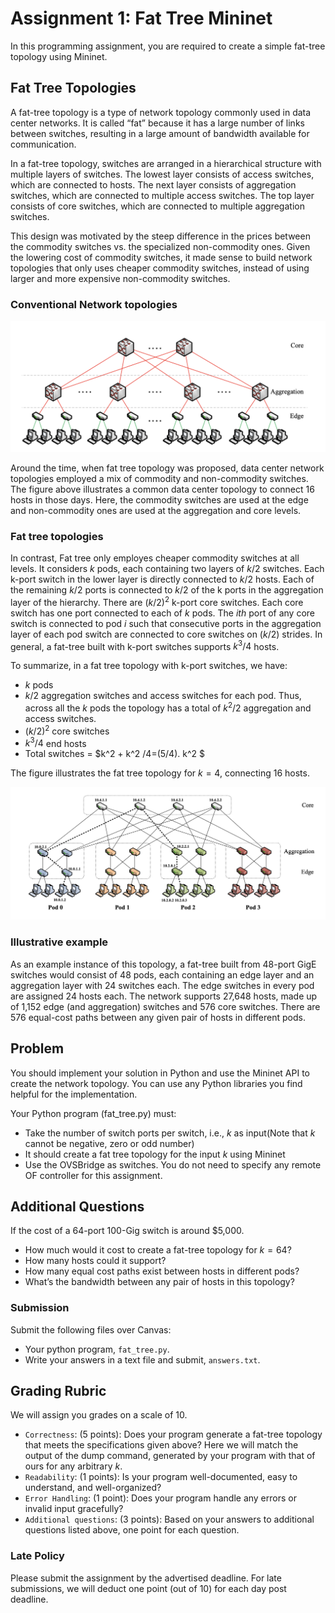 # Assignment 1: Fat Tree Mininet

In this programming assignment, you are required to create a simple fat-tree topology using Mininet.

## Fat Tree Topologies
A fat-tree topology is a type of network topology commonly used in data center networks. It is called “fat” because it has a large number of links between switches, resulting in a large amount of bandwidth available for communication.

In a fat-tree topology, switches are arranged in a hierarchical structure with multiple layers of switches. 
The lowest layer consists of access switches, which are connected to hosts. The next layer consists of aggregation switches, which are connected to multiple access switches. 
The top layer consists of core switches, which are connected to multiple aggregation switches.

This design was motivated by the steep difference in the prices between the commodity switches vs. the specialized non-commodity ones. Given the lowering cost of commodity switches, it made sense to build network topologies that only uses cheaper commodity switches, instead of using larger and more expensive non-commodity switches.

### Conventional Network topologies

![ALT TEXT](https://raw.githubusercontent.com/SNL-UCSB/cs176b-assignments/master/spring23/assignment1/oIG1u1U.png)


Around the time, when fat tree topology was proposed, data center network topologies employed a mix of commodity and non-commodity switches. The figure above illustrates a common data center topology to connect 16 hosts in those days. Here, the commodity switches are used at the edge and non-commodity ones are used at the aggregation and core levels.

### Fat tree topologies

In contrast, Fat tree only employes cheaper commodity switches at all levels. 
It considers $k$ pods, each containing two layers of $k / 2$ switches. 
Each k-port switch in the lower layer is directly connected to $k / 2$ hosts. Each of the remaining $k / 2$ ports is connected to $k / 2$ of the k ports in the aggregation layer of the hierarchy. 
There are $( k / 2 )^2$ k-port core switches.
Each core switch has one port connected to each of $k$ pods. 
The $ith$ port of any core switch is connected to pod $i$ such that consecutive ports in the aggregation layer of each pod switch are connected to core switches on $( k / 2 )$ strides. 
In general, a fat-tree built with k-port switches supports $k^3 /4$ hosts. 

To summarize, in a fat tree topology with k-port switches, we have: 
- $k$ pods 
- $k /2$ aggregation switches and access switches for each pod. Thus, across all the $k$ pods the topology has a total of $k^2 /2$ aggregation and access switches. 
- $( k / 2 )^2$ core switches 
- $k^3 /4$ end hosts 
- Total switches = $k^2 + k^2 /4=(5/4). k^2 $


The figure illustrates the fat tree topology for $k=4$, connecting 16 hosts.

![ALT TEXT](https://raw.githubusercontent.com/SNL-UCSB/cs176b-assignments/master/spring23/assignment1/F5ofoLN.png)


### Illustrative example
As an example instance of this topology, a fat-tree built from 48-port GigE switches would consist of 48 pods, each containing an edge layer and an aggregation layer with 24 switches each. The edge switches in every pod are assigned 24 hosts each. The network supports 27,648 hosts, made up of 1,152 edge (and aggregation) switches and 576 core switches. There are 576 equal-cost paths between any given pair of hosts in different pods.

## Problem
You should implement your solution in Python and use the Mininet API to create the network topology. You can use any Python libraries you find helpful for the implementation.

Your Python program (fat_tree.py) must:

- Take the number of switch ports per switch, i.e., $k$ as input(Note that $k$ cannot be negative, zero or odd number)
- It should create a fat tree topology for the input $k$ using Mininet
- Use the OVSBridge as switches. You do not need to specify any remote OF controller for this assignment.

## Additional Questions
If the cost of a 64-port 100-Gig switch is around $5,000.

- How much would it cost to create a fat-tree topology for $k=64$?
- How many hosts could it support?
- How many equal cost paths exist between hosts in different pods?
- What’s the bandwidth between any pair of hosts in this topology?


### Submission
Submit the following files over Canvas:

- Your python program, `fat_tree.py`.
- Write your answers in a text file and submit, `answers.txt`.

## Grading Rubric
We will assign you grades on a scale of 10.

- `Correctness`: (5 points): Does your program generate a fat-tree topology that meets the specifications given above? Here we will match the output of the dump command, generated by your program with that of ours for any arbitrary $k$.
- `Readability`: (1 points): Is your program well-documented, easy to understand, and well-organized?
- `Error Handling`: (1 point): Does your program handle any errors or invalid input gracefully?
- `Additional questions`: (3 points): Based on your answers to additional questions listed above, one point for each question. 

### Late Policy
Please submit the assignment by the advertised deadline. For late submissions, we will deduct one point (out of 10) for each day post deadline. 
